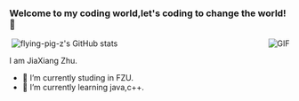 ### Welcome to my coding world,let's coding to change the world! 👋
​​
​​​​​​​​​​<img align="right" alt="GIF" src="https://img-blog.csdnimg.cn/6457d2adace04ae784f9b05a0e2bb4b2.gif" />
![flying-pig-z's GitHub stats](https://github-readme-stats.vercel.app/api?username=flying-pig-z)

I am JiaXiang Zhu.
- 🔭 I’m currently studing in FZU.
- 🌱 I’m currently learning java,c++.

<!--START_SECTION:waka-->
<!--END_SECTION:waka-->
